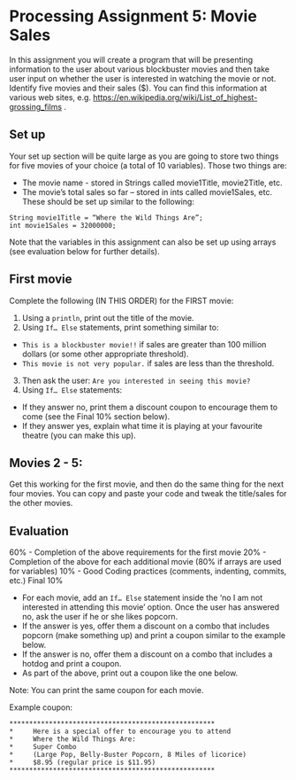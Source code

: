 # Processing Assignment 5: Movie Sales

In this assignment you will create a program that will be presenting information to the user about various blockbuster movies and then take user input on whether the user is interested in watching the movie or not. Identify five movies and their sales ($). You can find this information at various web sites, e.g. https://en.wikipedia.org/wiki/List_of_highest-grossing_films . 

## Set up
Your set up section will be quite large as you are going to store two things for five movies of your choice (a total of 10 variables). Those two things are:
* The movie name  - stored in Strings called movie1Title, movie2Title, etc.
* The movie’s total sales so far – stored in ints called movie1Sales, etc.
These should be set up similar to the following:
```
String movie1Title = “Where the Wild Things Are”;
int movie1Sales = 32000000;
```
Note that the variables in this assignment can also be set up using arrays (see evaluation below for further details).

## First movie
Complete the following (IN THIS ORDER) for the FIRST movie:
1. Using a ```println```, print out the title of the movie.
2. Using ```If… Else``` statements, print something similar to: 
  * ```This is a blockbuster movie!!``` if sales are greater than 100 million dollars (or some other appropriate threshold).
  * ```This movie is not very popular.```  if sales are less than the threshold.
3. Then ask the user: ```Are you interested in seeing this movie?``` 
4. Using ```If… Else``` statements:
  * If they answer no, print them a discount coupon to encourage them to come (see the Final 10% section below).  
  * If they answer yes, explain what time it is playing at your favourite theatre (you can make this up).

## Movies 2 - 5:
Get this working for the first movie, and then do the same thing for the next four movies. You can copy and paste your code and tweak the title/sales for the other movies.

## Evaluation
60% - Completion of the above requirements for the first movie
20% - Completion of the above for each additional movie (80% if arrays are used for variables)
10% - Good Coding practices (comments, indenting, commits, etc.)
Final 10% 
* For each movie, add an ```If… Else``` statement inside the ‘no I am not interested in attending this movie’ option.  Once the user has answered no, ask the user if he or she likes popcorn.  
* If the answer is yes, offer them a discount on a combo that includes popcorn (make something up) and print a coupon similar to the example below.
* If the answer is no, offer them a discount on a combo that includes a hotdog and print a coupon.
* As part of the above, print out a coupon like the one below.

Note: You can print the same coupon for each movie.

Example coupon:
```
****************************************************
*     Here is a special offer to encourage you to attend            
*     Where the Wild Things Are:                                            
*     Super Combo                                                                  
*     (Large Pop, Belly-Buster Popcorn, 8 Miles of licorice)       
*     $8.95 (regular price is $11.95)                                        
****************************************************
```
